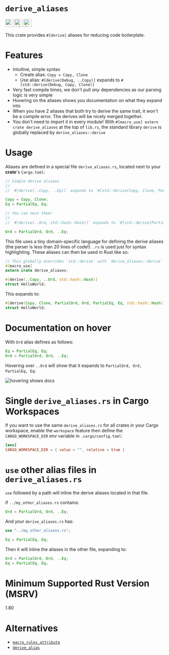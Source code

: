 # `derive_aliases`

[<img alt="crates.io" src="https://img.shields.io/crates/v/derive-aliases?style=for-the-badge" height="25">](https://crates.io/crates/derive-aliases)
[<img alt="github" src="https://img.shields.io/badge/github-derive--aliases-blue?style=for-the-badge" height="25">](https://github.com/nik-rev/derive-aliases)
[<img alt="docs.rs" src="https://img.shields.io/docsrs/derive-aliases?style=for-the-badge" height="25">](https://docs.rs/derive-aliases)

This crate provides `#[derive]` aliases for reducing code boilerplate.

# Features

- Intuitive, simple syntax
  - Create alias: `Copy = Copy, Clone`
  - Use alias: `#[derive(Debug, ..Copy)]` expands to `#[std::derive(Debug, Copy, Clone)]`
- Very fast compile times, we don't pull *any* dependencies as our parsing logic is very simple
- Hovering on the aliases shows you documentation on what they expand into
- When you have 2 aliases that both try to derive the same trait, it won't be a compile error. The derives will be nicely merged together.
- You don't need to import it in every module! With `#[macro_use] extern crate derive_aliases` at the top of `lib.rs`, the standard library `derive` is globally replaced by `derive_aliases::derive`

# Usage

Aliases are defined in a special file `derive_aliases.rs`, located next to your **crate**'s `Cargo.toml`:

```rs
// Simple derive aliases
//
// `#[derive(..Copy, ..Eq)]` expands to `#[std::derive(Copy, Clone, PartialEq, Eq)]`

Copy = Copy, Clone;
Eq = PartialEq, Eq;

// You can nest them!
//
// `#[derive(..Ord, std::hash::Hash)]` expands to `#[std::derive(PartialOrd, Ord, PartialEq, Eq, std::hash::Hash)]`

Ord = PartialOrd, Ord, ..Eq;
```

This file uses a tiny domain-specific language for defining the derive aliases (the parser is less than 20 lines of code!). `.rs` is used just for syntax highlighting.
These aliases can then be used in Rust like so:

```rs
// This globally overrides `std::derive` with `derive_aliases::derive` across the whole crate! Handy.
#[macro_use]
extern crate derive_aliases;

#[derive(..Copy, ..Ord, std::hash::Hash)]
struct HelloWorld;
```

This expands to:

```rs
#[derive(Copy, Clone, PartialOrd, Ord, PartialEq, Eq, std::hash::Hash)]
struct HelloWorld;
```

# Documentation on hover

With `Ord` alias defines as follows:

```rs
Eq = PartialEq, Eq;
Ord = PartialOrd, Ord, ..Eq;
```

Hovering over `..Ord` will show that it expands to `PartialOrd, Ord, PartialEq, Eq`:

![hovering shows docs](https://github.com/nik-rev/derive-aliases/blob/main/docs.png?raw=true)

# Single `derive_aliases.rs` in Cargo Workspaces

If you want to use the same `derive_aliases.rs` for all crates in your Cargo workspace, enable the `workspace` feature then define the `CARGO_WORKSPACE_DIR` env variable in `.cargo/config.toml`:

```toml
[env]
CARGO_WORKSPACE_DIR = { value = "", relative = true }
```

# `use` other alias files in `derive_aliases.rs`

`use` followed by a path will inline the derive aliases located in that file.

If `../my_other_aliases.rs` contains:

```rs
Ord = PartialOrd, Ord, ..Eq;
```

And your `derive_aliases.rs` has:

```rs
use "../my_other_aliases.rs";

Eq = PartialEq, Eq;
```

Then it will inline the aliases in the other file, expanding to:

```rs
Ord = PartialOrd, Ord, ..Eq;
Eq = PartialEq, Eq;
```

# Minimum Supported Rust Version (MSRV)

1.80

# Alternatives

- [`macro_rules_attribute`](https://docs.rs/macro_rules_attribute/latest/macro_rules_attribute/macro.derive_alias.html)
- [`derive_alias`](https://docs.rs/derive-alias/latest/derive_alias/)

